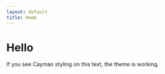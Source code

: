 ```yaml
---
layout: default
title: Home
---
```


# Hello

If you see Cayman styling on this text, the theme is working.
